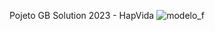 Pojeto GB Solution 2023 - HapVida
![modelo_f](https://github.com/fe-clemente/Global_Solution_Fiap_2023/assets/139177777/0c28353d-e9c6-4450-a933-8533fe8b37f6)
